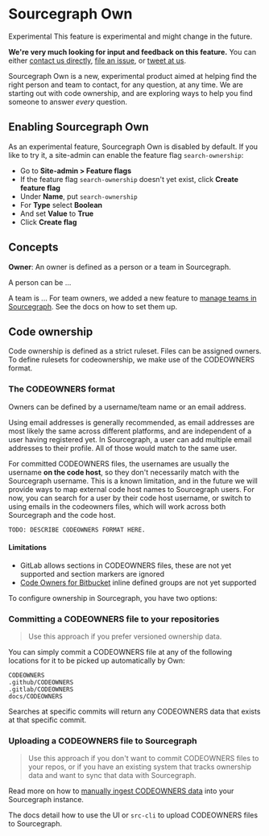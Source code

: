 # Sourcegraph Own

<aside class="experimental">
<p>
<span class="badge badge-experimental">Experimental</span> This feature is experimental and might change in the future.
</p>

<p><b>We're very much looking for input and feedback on this feature.</b> You can either <a href="https://about.sourcegraph.com/contact">contact us directly</a>, <a href="https://github.com/sourcegraph/sourcegraph">file an issue</a>, or <a href="https://twitter.com/sourcegraph">tweet at us</a>.</p>
</aside>

Sourcegraph Own is a new, experimental product aimed at helping find the right person and team to contact, for any question, at any time. We are starting out with code ownership, and are exploring ways to help you find someone to answer _every_ question.

## Enabling Sourcegraph Own

As an experimental feature, Sourcegraph Own is disabled by default. If you like to try it, a site-admin can enable the feature flag `search-ownership`:

- Go to **Site-admin > Feature flags**
- If the feature flag `search-ownership` doesn't yet exist, click **Create feature flag**
- Under **Name**, put `search-ownership`
- For **Type** select **Boolean**
- And set **Value** to **True**
- Click **Create flag**

## Concepts

**Owner**: An owner is defined as a person or a team in Sourcegraph.

A person can be ...

A team is ... 
For team owners, we added a new feature to [manage teams in Sourcegraph](../admin/teams). See the docs on how to set them up.

## Code ownership

Code ownership is defined as a strict ruleset. Files can be assigned owners. 
To define rulesets for codeownership, we make use of the CODEOWNERS format.

### The CODEOWNERS format

Owners can be defined by a username/team name or an email address. 

Using email addresses is generally recommended, as email addresses are most likely the same across different platforms, and are independent of a user having registered yet. 
In Sourcegraph, a user can add multiple email addresses to their profile. All of those would match to the same user.

For committed CODEOWNERS files, the usernames are usually the username **on the code host**, so they don't necessarily match with the Sourcegraph username. This is a known limitation, and in the future we will provide ways to map external code host names to Sourcegraph users. For now, you can search for a user by their code host username, or switch to using emails in the codeowners files, which will work across both Sourcegraph and the code host.

```
TODO: DESCRIBE CODEOWNERS FORMAT HERE.
```

#### Limitations

- GitLab allows sections in CODEOWNERS files, these are not yet supported and section markers are ignored
- [Code Owners for Bitbucket](https://marketplace.atlassian.com/apps/1218598/code-owners-for-bitbucket?tab=overview&hosting=cloud) inline defined groups are not yet supported

To configure ownership in Sourcegraph, you have two options:

### Committing a CODEOWNERS file to your repositories

> Use this approach if you prefer versioned ownership data.

You can simply commit a CODEOWNERS file at any of the following locations for it to be picked up automatically by Own:

```
CODEOWNERS
.github/CODEOWNERS
.gitlab/CODEOWNERS
docs/CODEOWNERS
```

Searches at specific commits will return any CODEOWNERS data that exists at that specific commit.

### Uploading a CODEOWNERS file to Sourcegraph

> Use this approach if you don't want to commit CODEOWNERS files to your repos, or if you have an existing system that tracks ownership data and want to sync that data with Sourcegraph.

Read more on how to [manually ingest CODEOWNERS data](codeowners_ingestion.md) into your Sourcegraph instance.

The docs detail how to use the UI or `src-cli` to upload CODEOWNERS files to Sourcegraph.
